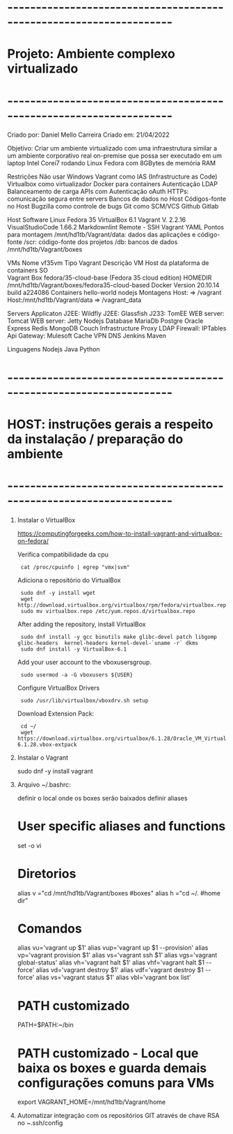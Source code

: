 # -------------------------------------------------------------------
# Projeto: Ambiente complexo virtualizado
# -------------------------------------------------------------------

Criado por:   Daniel Mello Carreira
Criado em:    21/04/2022

Objetivo:     Criar um ambiente virtualizado com uma infraestrutura similar a um ambiente corporativo
              real on-premise que possa ser executado em um laptop Intel Corei7 rodando Linux Fedora 
              com 8GBytes de memória RAM

Restrições
    Não usar Windows
    Vagrant como IAS (Infrastructure as Code)
    Virtualbox como virtualizador
    Docker para containers
    Autenticação LDAP
    Balanceamento de carga
    APIs com Autenticação oAuth
    HTTPs: comunicação segura entre servers
    Bancos de dados no Host
    Códigos-fonte no Host
    Bugzilla como controle de bugs
    Git como SCM/VCS
        Github
        Gitlab

Host
    Software 
        Linux Fedora 35
        VirtualBox 6.1
        Vagrant V. 2.2.16
        VisualStudioCode 1.66.2
            Markdownlint
            Remote - SSH
            Vagrant
            YAML
    Pontos para montagem
        /mnt/hd1tb/Vagrant/data: dados das aplicações e código-fonte
            /scr: código-fonte dos projetos
            /db: bancos de dados
        /mnt/hd1tb/Vagrant/boxes

VMs
    Nome
        vf35vm
    Tipo
        Vagrant
    Descrição
        VM Host da plataforma de containers 
    SO  
        Vagrant Box fedora/35-cloud-base (Fedora 35 cloud edition)
    HOMEDIR
        /mnt/hd1tb/Vagrant/boxes/fedora35-cloud-based
    Docker
        Version 20.10.14 build a224086
        Containers
            hello-world
            nodejs
    Montagens
        Host:<diretorio da box> => /vagrant
        Host:/mnt/hd1tb/Vagrant/data => /vagrant_data

Servers
    Applicaton
        J2EE: Wildfly
        J2EE: Glassfish
        J233: TomEE
        WEB server: Tomcat
        WEB server: Jetty
        Nodejs
    Database
        MariaDb
        Postgre
        Oracle Express
        Redis
        MongoDB
        Couch
    Infrastructure 
        Proxy 
        LDAP 
        Firewall: IPTables
        Api Gateway: Mulesoft
        Cache
        VPN
        DNS
        Jenkins
        Maven

Linguagens
    Nodejs
    Java
    Python

# -------------------------------------------------------------------
# HOST: instruções gerais a respeito da instalação / preparação do ambiente 
# -------------------------------------------------------------------

1) Instalar o VirtualBox
    
    https://computingforgeeks.com/how-to-install-vagrant-and-virtualbox-on-fedora/

    Verifica compatibilidade da cpu
        
        cat /proc/cpuinfo | egrep "vmx|svm"

    Adiciona o repositório do VirtualBox

        sudo dnf -y install wget
        wget http://download.virtualbox.org/virtualbox/rpm/fedora/virtualbox.repo
        sudo mv virtualbox.repo /etc/yum.repos.d/virtualbox.repo

    After adding the repository, install VirtualBox

        sudo dnf install -y gcc binutils make glibc-devel patch libgomp glibc-headers  kernel-headers kernel-devel-`uname -r` dkms
        sudo dnf install -y VirtualBox-6.1

    Add your user account to the vboxusersgroup.

        sudo usermod -a -G vboxusers ${USER}
    
    Configure VirtualBox Drivers

        sudo /usr/lib/virtualbox/vboxdrv.sh setup

    Download Extension Pack:

        cd ~/
        wget https://download.virtualbox.org/virtualbox/6.1.28/Oracle_VM_VirtualBox_Extension_Pack-6.1.28.vbox-extpack

2) Instalar o Vagrant

    sudo dnf -y install vagrant

3) Arquivo ~/.bashrc: 
    
    definir o local onde os boxes serão baixados
    definir aliases   

    # User specific aliases and functions
    set -o vi

    # Diretorios
    alias v  ="cd /mnt/hd1tb/Vagrant/boxes #boxes"
    alias h  ="cd ~/. #home dir"

    # Comandos
    alias vu='vagrant up $1'
    alias vup='vagrant up $1 --provision'
    alias vp='vagrant provision $1'
    alias vs='vagrant ssh $1'
    alias vgs='vagrant global-status'
    alias vh='vagrant halt $1'
    alias vhf='vagrant halt $1 --force'
    alias vd='vagrant destroy $1'
    alias vdf='vagrant destroy $1 --force'
    alias vs='vagrant status $1'
    alias vbl='vagrant box list'


    # PATH customizado
    PATH=$PATH:~/bin

    # PATH customizado - Local que baixa os boxes e guarda demais configurações comuns para VMs
    export VAGRANT_HOME=/mnt/hd1tb/Vagrant/home

4) Automatizar integração com os repositórios GIT através de chave RSA no ~.ssh/config
